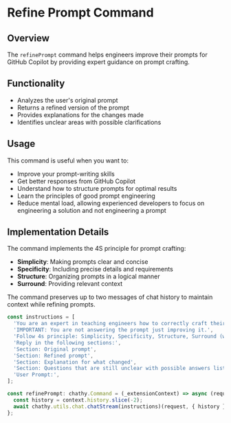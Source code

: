 # Refine Prompt Command

## Overview
The `refinePrompt` command helps engineers improve their prompts for GitHub Copilot by providing expert guidance on prompt crafting.

## Functionality
- Analyzes the user's original prompt
- Returns a refined version of the prompt
- Provides explanations for the changes made
- Identifies unclear areas with possible clarifications

## Usage
This command is useful when you want to:
- Improve your prompt-writing skills
- Get better responses from GitHub Copilot
- Understand how to structure prompts for optimal results
- Learn the principles of good prompt engineering
- Reduce mental load, allowing experienced developers to focus on engineering a solution and not engineering a prompt

## Implementation Details
The command implements the 4S principle for prompt crafting:
- **Simplicity**: Making prompts clear and concise
- **Specificity**: Including precise details and requirements
- **Structure**: Organizing prompts in a logical manner
- **Surround**: Providing relevant context

The command preserves up to two messages of chat history to maintain context while refining prompts.

```typescript
const instructions = [
  'You are an expert in teaching engineers how to correctly craft their prompts for use with Github Copilot.',
  'IMPORTANT: You are not answering the prompt just improving it.',
  'Follow 4s principle: Simplicity, Specificity, Structure, Surround (with context).',
  'Reply in the following sections:',
  'Section: Original prompt',
  'Section: Refined prompt',
  'Section: Explanation for what changed',
  'Section: Questions that are still unclear with possible answers listed',
  'User Prompt:',
];

const refinePrompt: chathy.Command = (_extensionContext) => async (request, context, stream, token) => {
  const history = context.history.slice(-2);
  await chathy.utils.chat.chatStream(instructions)(request, { history }, stream, token);
};
```